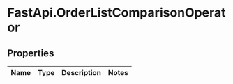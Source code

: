 # FastApi.OrderListComparisonOperator

## Properties
Name | Type | Description | Notes
------------ | ------------- | ------------- | -------------
